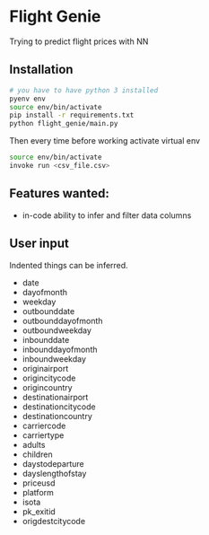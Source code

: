 # Flight Genie

Trying to predict flight prices with NN

## Installation

```sh
# you have to have python 3 installed
pyenv env
source env/bin/activate
pip install -r requirements.txt
python flight_genie/main.py
```

Then every time before working activate virtual env
```sh
source env/bin/activate
invoke run <csv_file.csv>
```


## Features wanted:

 - in-code ability to infer and filter data columns



## User input

Indented things can be inferred.

 - date
  - dayofmonth
  - weekday
 - outbounddate
  - outbounddayofmonth
  - outboundweekday
 - inbounddate
  - inbounddayofmonth
  - inboundweekday
 - originairport
  - origincitycode
  - origincountry
 - destinationairport
  - destinationcitycode
  - destinationcountry
 - carriercode
 - carriertype
 - adults
 - children
  - daystodeparture
  - dayslengthofstay
 - priceusd
 - platform
 - isota
 - pk_exitid
 - origdestcitycode
